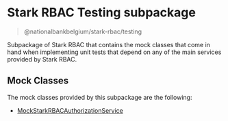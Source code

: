 # Stark RBAC Testing subpackage

> @nationalbankbelgium/stark-rbac/testing

Subpackage of Stark RBAC that contains the mock classes that come in hand when implementing unit tests that depend on
any of the main services provided by Stark RBAC.

## Mock Classes

The mock classes provided by this subpackage are the following:

- [MockStarkRBACAuthorizationService](https://stark.nbb.be/api-docs/stark-rbac/latest/classes/MockStarkRBACAuthorizationService.html#readme)
